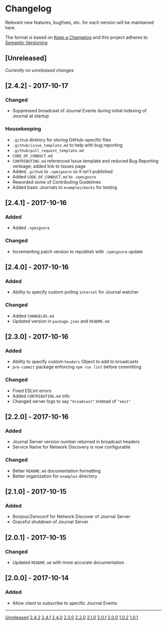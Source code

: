 
# Changelog

Relevant new features, bugfixes, etc. for each version will be maintained here.

The format is based on [Keep a Changelog](http://keepachangelog.com/en/1.0.0/)
and this project adheres to [Semantic Versioning](http://semver.org/spec/v2.0.0.html).

## [Unreleased]

*Currently no unreleased changes*

## [2.4.2] - 2017-10-17
### Changed
- Suppressed broadcast of Journal Events during initial indexing of Journal at startup

### Housekeeping
- `.github` diretory for storing GitHub-specific files
- `.github/issue_template.md` to help with bug reporting
- `.github/pull_request_template.md`
- `CODE_OF_CONDUCT.md`
- `CONTRIBUTING.md` referenced Issue template and reduced Bug Reporting verbiage;
added link to Issues page
- Added `.github` to `.npmignore` so it isn't published
- Added `CODE_OF_CONDUCT.md` to `.npmignore`
- Reworded some of Contributing Guidelines
- Added basic Journals to `examples/mocks` for testing

## [2.4.1] - 2017-10-16
### Added
- Added `.npmignore`

### Changed
- Incrementing patch version to republish with `.npmignore` update

## [2.4.0] - 2017-10-16
### Added
- Ability to specify custom polling `interval` for Journal watcher

### Changed
- Added `CHANGELOG.md`
- Updated version in `package.json` and `README.md`

## [2.3.0] - 2017-10-16
### Added
- Ability to specify custom `headers` Object to add to broadcasts
- `pre-commit` package enforcing `npm run lint` before committing

### Changed
- Fixed ESLint errors
- Added `CONTRIBUTING.md` info
- Changed server logs to say `"broadcast"` instead of `"emit"`

## [2.2.0] - 2017-10-16
### Added
- Journal Server version number returned in broadcast headers
- Service Name for Network Discovery is now configurable

### Changed
- Better `README.md` documentation formatting
- Better organization for `examples` directory

## [2.1.0] - 2017-10-15
### Added
- Bonjour/Zeroconf for Network Discover of Journal Server
- Graceful shutdown of Journal Server

## [2.0.1] - 2017-10-15
### Changed
- Updated `README.md` with more accurate documentation

## [2.0.0] - 2017-10-14
### Added
- Allow client to subscribe to specific Journal Events

---

[Unreleased](https://github.com/DVDAGames/elite-dangerous-journal-server/compare/2.4.1...HEAD)
[2.4.2](https://github.com/DVDAGames/elite-dangerous-journal-server/compare/2.4.1...2.4.2)
[2.4.1](https://github.com/DVDAGames/elite-dangerous-journal-server/compare/2.4.0...2.4.1)
[2.4.0](https://github.com/DVDAGames/elite-dangerous-journal-server/compare/2.3.0...2.4.0)
[2.3.0](https://github.com/DVDAGames/elite-dangerous-journal-server/compare/2.2.0...2.3.0)
[2.2.0](https://github.com/DVDAGames/elite-dangerous-journal-server/compare/2.1.0...2.2.0)
[2.1.0](https://github.com/DVDAGames/elite-dangerous-journal-server/compare/2.0.1...2.1.0)
[2.0.1](https://github.com/DVDAGames/elite-dangerous-journal-server/compare/2.0.0...2.0.1)
[2.0.0](https://github.com/DVDAGames/elite-dangerous-journal-server/compare/1.0.2...2.0.0)
[1.0.2](https://github.com/DVDAGames/elite-dangerous-journal-server/compare/1.0.1...1.0.2)
[1.0.1](https://github.com/DVDAGames/elite-dangerous-journal-server/compare/53322ee...1.0.1)
